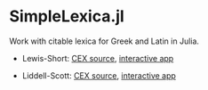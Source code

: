 # SimpleLexica.jl

Work with citable lexica for Greek and Latin in Julia.


- Lewis-Short: [CEX source](https://github.com/Eumaeus/cex_lewis_and_short), [interactive app](http://folio2.furman.edu/lewis-short/index.html)


- Liddell-Scott: [CEX source](https://github.com/Eumaeus/cite_lsj_cex), [interactive app](http://folio2.furman.edu/lsj/)
